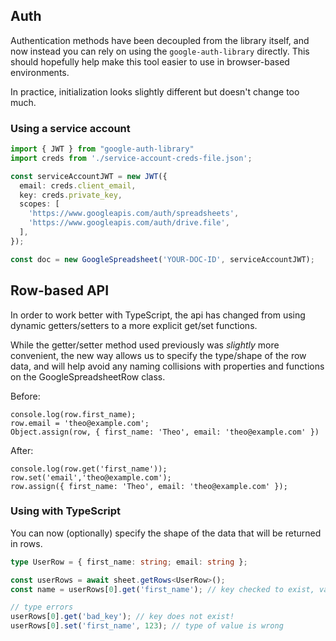 ## Auth

Authentication methods have been decoupled from the library itself, and now instead you can rely on using the `google-auth-library` directly. This should hopefully help make this tool easier to use in browser-based environments.

In practice, initialization looks slightly different but doesn't change too much.

### Using a service account
```typescript
import { JWT } from "google-auth-library"
import creds from './service-account-creds-file.json';

const serviceAccountJWT = new JWT({
  email: creds.client_email,
  key: creds.private_key,
  scopes: [
    'https://www.googleapis.com/auth/spreadsheets',
    'https://www.googleapis.com/auth/drive.file',
  ],
});

const doc = new GoogleSpreadsheet('YOUR-DOC-ID', serviceAccountJWT);
```




## Row-based API

In order to work better with TypeScript, the api has changed from using dynamic getters/setters to a more explicit get/set functions.

While the getter/setter method used previously was _slightly_ more convenient, the new way allows us to specify the type/shape of the row data, and will help avoid any naming collisions with properties and functions on the GoogleSpreadsheetRow class.  

Before:
```
console.log(row.first_name);
row.email = 'theo@example.com';
Object.assign(row, { first_name: 'Theo', email: 'theo@example.com' })
```

After:
```
console.log(row.get('first_name'));
row.set('email','theo@example.com');
row.assign({ first_name: 'Theo', email: 'theo@example.com' });
```

### Using with TypeScript

You can now (optionally) specify the shape of the data that will be returned in rows.

```typescript
type UserRow = { first_name: string; email: string };

const userRows = await sheet.getRows<UserRow>();
const name = userRows[0].get('first_name'); // key checked to exist, value is typed

// type errors
userRows[0].get('bad_key'); // key does not exist!
userRows[0].set('first_name', 123); // type of value is wrong
```